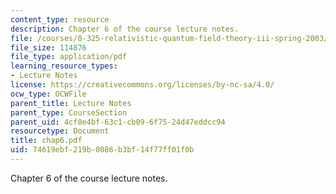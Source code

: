 ```yaml
---
content_type: resource
description: Chapter 6 of the course lecture notes.
file: /courses/8-325-relativistic-quantum-field-theory-iii-spring-2003/74619ebf219b0086b3bf14f77ff01f0b_chap6.pdf
file_size: 114876
file_type: application/pdf
learning_resource_types:
- Lecture Notes
license: https://creativecommons.org/licenses/by-nc-sa/4.0/
ocw_type: OCWFile
parent_title: Lecture Notes
parent_type: CourseSection
parent_uid: 4cf0e4bf-63c1-cb09-6f75-24d47eddcc94
resourcetype: Document
title: chap6.pdf
uid: 74619ebf-219b-0086-b3bf-14f77ff01f0b
---
```

Chapter 6 of the course lecture notes.